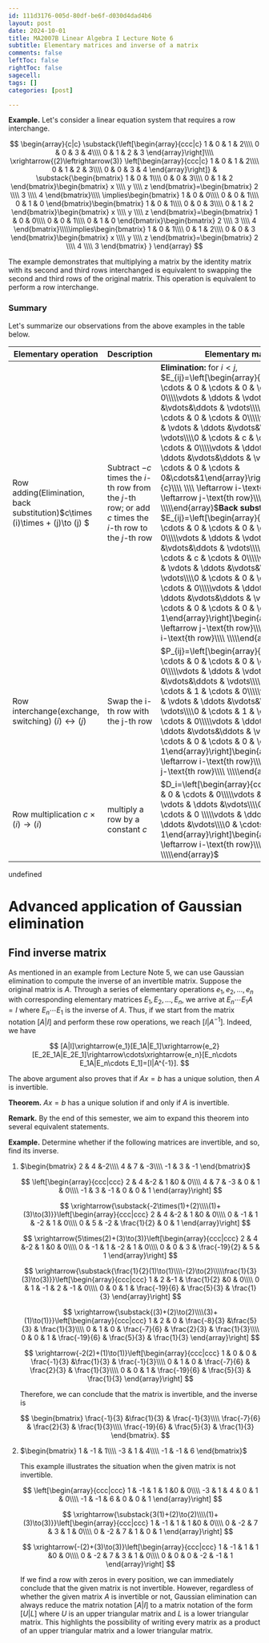 ```yaml
---
id: 111d3176-005d-80df-be6f-d030d4dad4b6
layout: post
date: 2024-10-01
title: MA2007B Linear Algebra I Lecture Note 6
subtitle: Elementary matrices and inverse of a matrix
comments: false
leftToc: false
rightToc: false
sagecell: 
tags: []
categories: [post]

---
```


**Example.** Let's consider a linear equation system that requires a row interchange.


$$
\begin{array}{c|c}
\substack{\left[\begin{array}{ccc|c}
1 & 0 & 1 & 2\\\\
0 & 0 & 3 & 4\\\\
0 & 1 & 2 & 3
\end{array}\right]\\\\
\xrightarrow{(2)\leftrightarrow(3)}
\left[\begin{array}{ccc|c}
1 & 0 & 1 & 2\\\\
0 & 1 & 2 & 3\\\\
0 & 0 & 3 & 4
\end{array}\right]} &
\substack{\begin{bmatrix}
1 & 0 & 1\\\\
0 & 0 & 3\\\\
0 & 1 & 2
\end{bmatrix}\begin{bmatrix}
x \\\\ y \\\\ z
\end{bmatrix}=\begin{bmatrix}
2 \\\\ 3 \\\\ 4
\end{bmatrix}\\\\
\implies\begin{bmatrix}
1 & 0 & 0\\\\
0 & 0 & 1\\\\
0 & 1 & 0
\end{bmatrix}\begin{bmatrix}
1 & 0 & 1\\\\
0 & 0 & 3\\\\
0 & 1 & 2
\end{bmatrix}\begin{bmatrix}
x \\\\ y \\\\ z
\end{bmatrix}=\begin{bmatrix}
1 & 0 & 0\\\\
0 & 0 & 1\\\\
0 & 1 & 0
\end{bmatrix}\begin{bmatrix}
2 \\\\ 3 \\\\ 4
\end{bmatrix}\\\\\implies\begin{bmatrix}
1 & 0 & 1\\\\
0 & 1 & 2\\\\
0 & 0 & 3
\end{bmatrix}\begin{bmatrix}
x \\\\ y \\\\ z
\end{bmatrix}=\begin{bmatrix}
2 \\\\ 4 \\\\ 3
\end{bmatrix}
}
\end{array}
$$


The example demonstrates that multiplying a matrix by the identity matrix with its second and third rows interchanged is equivalent to swapping the second and third rows of the original matrix. This operation is equivalent to perform a row interchange.


### Summary


Let's summarize our observations from the above examples in the table below.


| Elementary operation                                                         | Description                                                                                               | Elementary matrix                                                                                                                                                                                                                                                                                                                                                                                                                                                                                                                                                                                                                                                                                                                                                                                                                                                                                                                                                                                                                                                                                                                      | Inverse                                                                                                                                                                                                                                                                                                                                                                                                                                                                                                                                                                                                                                                                                                                                                                                                                                                                                                                                                                                                                                                                                                                 |
| ---------------------------------------------------------------------------- | --------------------------------------------------------------------------------------------------------- | -------------------------------------------------------------------------------------------------------------------------------------------------------------------------------------------------------------------------------------------------------------------------------------------------------------------------------------------------------------------------------------------------------------------------------------------------------------------------------------------------------------------------------------------------------------------------------------------------------------------------------------------------------------------------------------------------------------------------------------------------------------------------------------------------------------------------------------------------------------------------------------------------------------------------------------------------------------------------------------------------------------------------------------------------------------------------------------------------------------------------------------- | ----------------------------------------------------------------------------------------------------------------------------------------------------------------------------------------------------------------------------------------------------------------------------------------------------------------------------------------------------------------------------------------------------------------------------------------------------------------------------------------------------------------------------------------------------------------------------------------------------------------------------------------------------------------------------------------------------------------------------------------------------------------------------------------------------------------------------------------------------------------------------------------------------------------------------------------------------------------------------------------------------------------------------------------------------------------------------------------------------------------------- |
|  Row adding(Elimination, back substitution)$c\times (i)\times + (j)\to (j) $ | Subtract $-c$ times the $i$-th row from the $j$-th row; or add $c$ times the $i$-th row to the $j$-th row | **Elimination:** for $i<j$, $E_{ij}=\left[\begin{array}{ccccccc}1 & \cdots & 0 & \cdots & 0 & \cdots & 0\\\\\vdots & \ddots & \vdots & \ddots &\vdots&\ddots & \vdots\\\\0 & \cdots & 1 & \cdots & 0 & \cdots & 0\\\\\vdots & \ddots & \vdots & \ddots &\vdots&\ddots & \vdots\\\\0 & \cdots & c & \cdots & 1 & \cdots & 0\\\\\vdots & \ddots & \vdots & \ddots &\vdots&\ddots & \vdots\\\\0 & \cdots & 0 & \cdots & 0&\cdots&1\end{array}\right]\begin{array}{c}\\\\ \\\\ \leftarrow i-\text{th row}\\\\ \\\\ \leftarrow j-\text{th row}\\\\ \\\\\end{array}$**Back substituion:** for $i>j$, $E_{ij}=\left[\begin{array}{ccccccc}1 & \cdots & 0 & \cdots & 0 & \cdots & 0\\\\\vdots & \ddots & \vdots & \ddots &\vdots&\ddots & \vdots\\\\0 & \cdots & 1 & \cdots & c & \cdots & 0\\\\\vdots & \ddots & \vdots & \ddots &\vdots&\ddots & \vdots\\\\0 & \cdots & 0 & \cdots & 1 & \cdots & 0\\\\\vdots & \ddots & \vdots & \ddots &\vdots&\ddots & \vdots\\\\0 & \cdots & 0 & \cdots & 0 & \cdots & 1\end{array}\right]\begin{array}{c} \\\\ \\\\ \leftarrow j-\text{th row}\\\\ \\\\ \leftarrow i-\text{th row}\\\\ \\\\\end{array}$ | For $i<j$, $E_{ij}^{-1}=\left[\begin{array}{ccccccc}1 & \cdots & 0 & \cdots & 0 & \cdots & 0\\\\\vdots & \ddots & \vdots & \ddots &\vdots&\ddots & \vdots\\\\0 & \cdots & 1 & \cdots & 0 & \cdots & 0\\\\\vdots & \ddots & \vdots & \ddots &\vdots&\ddots & \vdots\\\\0 & \cdots & -c & \cdots & 1 & \cdots & 0\\\\\vdots & \ddots & \vdots & \ddots &\vdots&\ddots & \vdots\\\\0 & \cdots & 0 & \cdots & 0&\cdots&1\end{array}\right]\begin{array}{c}\\\\ \\\\ \leftarrow i-\text{th row}\\\\ \\\\ \leftarrow j-\text{th row}\\\\ \\\\\end{array}$$\text{for }i>j,\text{ }E_{ij}^{-1}=\left[\begin{array}{ccccccc}1 & \cdots & 0 & \cdots & 0 & \cdots & 0\\\\\vdots & \ddots & \vdots & \ddots &\vdots&\ddots & \vdots\\\\0 & \cdots & 1 & \cdots & -c & \cdots & 0\\\\\vdots & \ddots & \vdots & \ddots &\vdots&\ddots & \vdots\\\\0 & \cdots & 0 & \cdots & 1 & \cdots & 0\\\\\vdots & \ddots & \vdots & \ddots &\vdots&\ddots & \vdots\\\\0 & \cdots & 0 & \cdots & 0 & \cdots & 1\end{array}\right]\begin{array}{c} \\\\ \\\\ \leftarrow j-\text{th row}\\\\ \\\\ \leftarrow i-\text{th row}\\\\ \\\\\end{array}$ |
| Row interchange(exchange, switching) $(i)\leftrightarrow(j)$                 | Swap the i-th row with the j-th row                                                                       | $P_{ij}=\left[\begin{array}{ccccccc}1 & \cdots & 0 & \cdots & 0 & \cdots & 0\\\\\vdots & \ddots & \vdots & \ddots &\vdots&\ddots & \vdots\\\\0 & \cdots & 0 & \cdots & 1 & \cdots & 0\\\\\vdots & \ddots & \vdots & \ddots &\vdots&\ddots & \vdots\\\\0 & \cdots & 1 & \cdots & 0 & \cdots & 0\\\\\vdots & \ddots & \vdots & \ddots &\vdots&\ddots & \vdots\\\\0 & \cdots & 0 & \cdots & 0 & \cdots & 1\end{array}\right]\begin{array}{c} \\\\ \\\\ \leftarrow i-\text{th row}\\\\ \\\\ \leftarrow j-\text{th row}\\\\ \\\\\end{array}$                                                                                                                                                                                                                                                                                                                                                                                                                                                                                                                                                                                                | $P_{ij}=\left[\begin{array}{ccccccc}1 & \cdots & 0 & \cdots & 0 & \cdots & 0\\\\\vdots & \ddots & \vdots & \ddots &\vdots&\ddots & \vdots\\\\0 & \cdots & 0 & \cdots & 1 & \cdots & 0\\\\\vdots & \ddots & \vdots & \ddots &\vdots&\ddots & \vdots\\\\0 & \cdots & 1 & \cdots & 0 & \cdots & 0\\\\\vdots & \ddots & \vdots & \ddots &\vdots&\ddots & \vdots\\\\0 & \cdots & 0 & \cdots & 0 & \cdots & 1\end{array}\right]\begin{array}{c} \\\\ \\\\ \leftarrow i-\text{th row}\\\\ \\\\ \leftarrow j-\text{th row}\\\\ \\\\\end{array}$                                                                                                                                                                                                                                                                                                                                                                                                                                                                                                                                                                                 |
| Row multiplication $c\times (i)\to(i)$                                       | multiply a row by a constant $c$                                                                          | $D_i=\left[\begin{array}{ccccc}1 & \cdots & 0 & \cdots & 0\\\\\vdots & \ddots & \vdots & \ddots &\vdots\\\\0 & \cdots & c & \cdots & 0 \\\\\vdots & \ddots & \vdots & \ddots &\vdots\\\\0 & \cdots & 0 & \cdots & 1\end{array}\right]\begin{array}{c} \\\\ \\\\ \leftarrow i-\text{th row}\\\\ \\\\\end{array}$                                                                                                                                                                                                                                                                                                                                                                                                                                                                                                                                                                                                                                                                                                                                                                                                                        | $D_i=\left[\begin{array}{ccccc}1 & \cdots & 0 & \cdots & 0\\\\\vdots & \ddots & \vdots & \ddots &\vdots\\\\0 & \cdots & c^{-1} & \cdots & 0 \\\\\vdots & \ddots & \vdots & \ddots &\vdots\\\\0 & \cdots & 0 & \cdots & 1\end{array}\right]\begin{array}{c} \\\\ \\\\ \leftarrow i-\text{th row}\\\\ \\\\\end{array}$                                                                                                                                                                                                                                                                                                                                                                                                                                                                                                                                                                                                                                                                                                                                                                                                    |

undefined
# Advanced application of Gaussian elimination


## Find inverse matrix


As mentioned in an example from Lecture Note 5, we can use Gaussian elimination to compute the inverse of an invertible matrix. Suppose the original matrix is $A$. Through a series of elementary operations $e_1,e_2,\ldots,e_n$ with corresponding elementary matrices $E_1, E_2,\ldots,E_n$, we arrive at $E_n\cdots E_1A=I$ where $E_n\cdots E_1$ is the inverse of $A$. Thus, if we start from the matrix notation $[A|I]$ and perform these row operations, we reach $[I|A^{-1}]$. Indeed, we have


$$
[A|I]\xrightarrow{e_1}[E_1A|E_1]\xrightarrow{e_2}[E_2E_1A|E_2E_1]\rightarrow\cdots\xrightarrow{e_n}[E_n\cdots E_1A|E_n\cdots E_1]=[I|A^{-1}].
$$


The above argument also proves that if $Ax=b$ has a unique solution, then $A$ is invertible.


**Theorem.** $Ax=b$ has a unique solution if and only if $A$ is invertible.


**Remark.** By the end of this semester, we aim to expand this theorem into several equivalent statements.


**Example.** Determine whether if the following matrices are invertible, and so, find its inverse.

1. $\begin{bmatrix}
2 & 4 &-2\\\\
4 & 7 & -3\\\\
-1 & 3 & -1
\end{bmatrix}$

	$$
	\left[\begin{array}{ccc|ccc}
	2 & 4 &-2 & 1 &0 & 0\\\\
	4 & 7 & -3 & 0 & 1 & 0\\\\
	-1 & 3 & -1 & 0 & 0 & 1
	\end{array}\right]
	$$


	$$
	\xrightarrow{\substack{-2\times(1)+(2)\\\\(1)+(3)\to(3)}}\left[\begin{array}{ccc|ccc}
	2 & 4 &-2 & 1 &0 & 0\\\\
	0 & -1 & 1 & -2 & 1 & 0\\\\
	0 & 5 & -2 & \frac{1}{2} & 0 & 1
	\end{array}\right]
	$$


	$$
	\xrightarrow{5\times(2)+(3)\to(3)}\left[\begin{array}{ccc|ccc}
	2 & 4 &-2 & 1 &0 & 0\\\\
	0 & -1 & 1 & -2 & 1 & 0\\\\
	0 & 0 & 3 & \frac{-19}{2} & 5 & 1
	\end{array}\right]
	$$


	$$
	\xrightarrow{\substack{\frac{1}{2}(1)\to(1)\\\\-(2)\to(2)\\\\\frac{1}{3}(3)\to(3)}}\left[\begin{array}{ccc|ccc}
	1 & 2 &-1 & \frac{1}{2} &0 & 0\\\\
	0 & 1 & -1 & 2 & -1 & 0\\\\
	0 & 0 & 1 & \frac{-19}{6} & \frac{5}{3} & \frac{1}{3}
	\end{array}\right]
	$$


	$$
	\xrightarrow{\substack{(3)+(2)\to(2)\\\\(3)+(1)\to(1)}}\left[\begin{array}{ccc|ccc}
	1 & 2 & 0 & \frac{-8}{3} &\frac{5}{3} & \frac{1}{3}\\\\
	0 & 1 & 0 & \frac{-7}{6} & \frac{2}{3} & \frac{1}{3}\\\\
	0 & 0 & 1 & \frac{-19}{6} & \frac{5}{3} & \frac{1}{3}
	\end{array}\right]
	$$


	$$
	\xrightarrow{-2(2)+(1)\to(1)}\left[\begin{array}{ccc|ccc}
	1 & 0 & 0 & \frac{-1}{3} &\frac{1}{3} & \frac{-1}{3}\\\\
	0 & 1 & 0 & \frac{-7}{6} & \frac{2}{3} & \frac{1}{3}\\\\
	0 & 0 & 1 & \frac{-19}{6} & \frac{5}{3} & \frac{1}{3}
	\end{array}\right]
	$$


	Therefore, we can conclude that the matrix is invertible, and the inverse is


	$$
	\begin{bmatrix}
	\frac{-1}{3} &\frac{1}{3} & \frac{-1}{3}\\\\
	\frac{-7}{6} & \frac{2}{3} & \frac{1}{3}\\\\
	\frac{-19}{6} & \frac{5}{3} & \frac{1}{3}
	\end{bmatrix}.
	$$

2. $\begin{bmatrix}
1 & -1 & 1\\\\
-3 & 1 & 4\\\\
-1 & -1 & 6
\end{bmatrix}$

	This example illustrates the situation when the given matrix is not invertible.


	$$
	\left[\begin{array}{ccc|ccc}
	1 & -1 & 1 & 1 &0 & 0\\\\
	-3 & 1 & 4 & 0 & 1 & 0\\\\
	-1 & -1 & 6 & 0 & 0 & 1
	\end{array}\right]
	$$


	$$
	\xrightarrow{\substack{3(1)+(2)\to(2)\\\\(1)+(3)\to(3)}}\left[\begin{array}{ccc|ccc}
	1 & -1 & 1 & 1 &0 & 0\\\\
	0 & -2 & 7 & 3 & 1 & 0\\\\
	0 & -2 & 7 & 1 & 0 & 1
	\end{array}\right]
	$$


	$$
	\xrightarrow{-(2)+(3)\to(3)}\left[\begin{array}{ccc|ccc}
	1 & -1 & 1 & 1 &0 & 0\\\\
	0 & -2 & 7 & 3 & 1 & 0\\\\
	0 & 0 & 0 & -2 & -1 & 1
	\end{array}\right]
	$$


	If we find a row with zeros in every position, we can immediately conclude that the given matrix is not invertible. However, regardless of whether the given matrix $A$ is invertible or not, Gaussian elimination can always reduce the matrix notation $[A|I]$ to a matrix notation of the form $[U|L]$ where $U$ is an upper triangular matrix and $L$ is a lower triangular matrix. This highlights the possibility of writing every matrix as a product of an upper triangular matrix and a lower triangular matrix.

